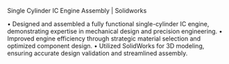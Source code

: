 Single Cylinder IC Engine Assembly | Solidworks 

• Designed and assembled a fully functional single-cylinder IC engine, demonstrating expertise in mechanical design
and precision engineering.
• Improved engine efficiency through strategic material selection and optimized component design.
• Utilized SolidWorks for 3D modeling, ensuring accurate design validation and streamlined assembly.
